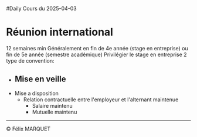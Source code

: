 #Daily 
Cours du 2025-04-03

# Réunion international
12 semaines min
Généralement en fin de 4e année (stage en entreprise) ou fin de 5e année (semestre académique)
Privilégier le stage en entreprise
2 type de convention:
- Mise en veille
	- 
- Mise a disposition
	- Relation contractuelle entre l'employeur et l'alternant maintenue
		- Salaire maintenu
		- Mutuelle maintenu


---
&copy; Félix MARQUET